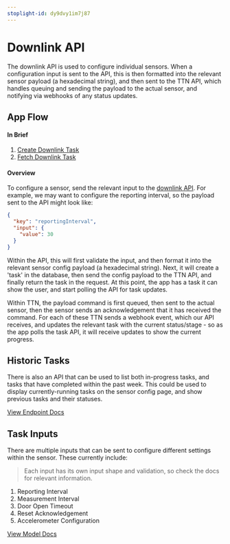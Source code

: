 ```yaml
---
stoplight-id: dy9dvy1im7j87
---
```


# Downlink API

The downlink API is used to configure individual sensors. When a configuration input is sent to the API, this is then formatted into the relevant sensor payload (a hexadecimal string), and then sent to the TTN API, which handles queuing and sending the payload to the actual sensor, and notifying via webhooks of any status updates.

## App Flow

#### In Brief
1. [Create Downlink Task](reference/Smartdor-MVP-API.json/paths/~1api~1sensors~1{sensorId}~1downlink/post)
2. [Fetch Downlink Task](reference/Smartdor-MVP-API.json/paths/~1api~1sensors~1{sensorId}~1downlink~1{taskId}/get)

#### Overview

To configure a sensor, send the relevant input to the [downlink API](reference/Smartdor-MVP-API.json/paths/~1api~1sensors~1{sensorId}~1downlink/post). For example, we may want to configure the reporting interval, so the payload sent to the API might look like:
```json
{
  "key": "reportingInterval",
  "input": {
    "value": 30
  }
}
```

Within the API, this will first validate the input, and then format it into the relevant sensor config payload (a hexadecimal string). Next, it will create a 'task' in the database, then send the config payload to the TTN API, and finally return the task in the request. At this point, the app has a task it can show the user, and start polling the API for task updates.

Within TTN, the payload command is first queued, then sent to the actual sensor, then the sensor sends an acknowledgement that it has received the command. For each of these TTN sends a webhook event, which our API receives, and updates the relevant task with the current status/stage - so as the app polls the task API, it will receive updates to show the current progress.

## Historic Tasks

There is also an API that can be used to list both in-progress tasks, and tasks that have completed within the past week. This could be used to display currently-running tasks on the sensor config page, and show previous tasks and their statuses.

[View Endpoint Docs](reference/Smartdor-MVP-API.json/paths/~1api~1sensors~1{sensorId}~1downlink/get)

## Task Inputs

There are multiple inputs that can be sent to configure different settings within the sensor. These currently include:

> Each input has its own input shape and validation, so check the docs for relevant information.

1. Reporting Interval
2. Measurement Interval
3. Door Open Timeout
4. Reset Acknowledgement
5. Accelerometer Configuration

[View Model Docs](reference/Smartdor-MVP-API.json/components/schemas/SensorConfigureInput)
